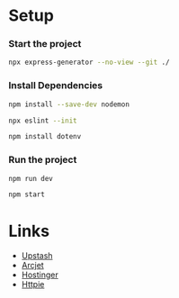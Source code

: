 # Setup

### Start the project

```bash
npx express-generator --no-view --git ./
```

### Install Dependencies

```bash
npm install --save-dev nodemon

npx eslint --init

npm install dotenv
```

### Run the project

```bash
npm run dev

npm start
```

# Links

- [Upstash](https://upstash.com/)
- [Arcjet](https://arcjet.com/)
- [Hostinger](https://www.hostinger.com/)
- [Httpie](https://httpie.io/)
